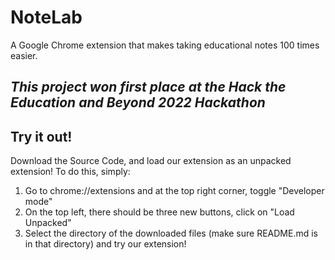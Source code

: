 # NoteLab
A Google Chrome extension that makes taking educational notes 100 times easier.

## *This project won first place at the Hack the Education and Beyond 2022 Hackathon*

## Try it out!
Download the Source Code, and load our extension as an unpacked extension! To do this, simply:

1. Go to chrome://extensions and at the top right corner, toggle "Developer mode"
2. On the top left, there should be three new buttons, click on "Load Unpacked"
3. Select the directory of the downloaded files (make sure README.md is in that directory) and try our extension!
